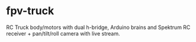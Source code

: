 # fpv-truck
RC Truck body/motors with dual h-bridge, Arduino brains and Spektrum RC receiver + pan/tilt/roll camera with live stream.

